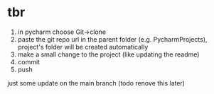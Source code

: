 # tbr

1. in pycharm choose Git->clone
2. paste the git repo url in the parent folder (e.g. PycharmProjects), project's folder will be created automatically
3. make a small change to the project (like updating the readme)
4. commit
5. push




just some update on the main branch (todo renove this later)
